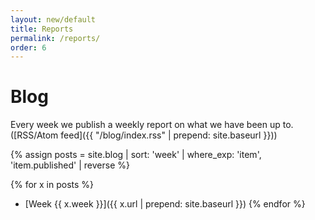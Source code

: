 ```yaml
---
layout: new/default
title: Reports
permalink: /reports/
order: 6
---
```


# Blog

Every week we publish a weekly report on what we have been up to. ([RSS/Atom feed]({{ "/blog/index.rss" | prepend: site.baseurl }}))

{% assign posts = site.blog | sort: 'week' | where_exp: 'item', 'item.published' | reverse %}

{% for x in posts %}
* [Week {{ x.week }}]({{ x.url | prepend: site.baseurl }})
{% endfor %}
